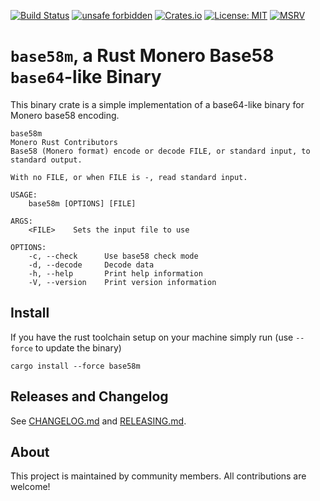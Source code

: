 [![Build Status](https://img.shields.io/github/workflow/status/monero-rs/base58m/CI/main)](https://github.com/monero-rs/base58m/actions/workflows/ci.yml)
[![unsafe forbidden](https://img.shields.io/badge/unsafe-forbidden-success.svg)](https://github.com/rust-secure-code/safety-dance/)
[![Crates.io](https://img.shields.io/crates/v/base58m.svg)](https://crates.io/crates/base58m)
[![License: MIT](https://img.shields.io/badge/License-MIT-yellow.svg)](https://opensource.org/licenses/MIT)
[![MSRV](https://img.shields.io/badge/MSRV-1.56.1-blue)](https://blog.rust-lang.org/2021/11/01/Rust-1.56.1.html)

`base58m`, a Rust Monero Base58 `base64`-like Binary
===

This binary crate is a simple implementation of a base64-like binary for Monero base58 encoding.

```
base58m
Monero Rust Contributors
Base58 (Monero format) encode or decode FILE, or standard input, to standard output.

With no FILE, or when FILE is -, read standard input.

USAGE:
    base58m [OPTIONS] [FILE]

ARGS:
    <FILE>    Sets the input file to use

OPTIONS:
    -c, --check      Use base58 check mode
    -d, --decode     Decode data
    -h, --help       Print help information
    -V, --version    Print version information
```

## Install

If you have the rust toolchain setup on your machine simply run (use `--force` to update the binary)
```
cargo install --force base58m
```

## Releases and Changelog

See [CHANGELOG.md](CHANGELOG.md) and [RELEASING.md](RELEASING.md).

## About

This project is maintained by community members. All contributions are welcome!
